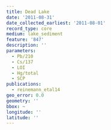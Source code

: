```yaml
---
title: Dead Lake
date: '2011-08-31'
date_collected_earliest: '2011-08-01'
record_type: core
medium: lake_sediment
feature: '847'
description: ''
parameters:
  - Pb/210
  - Cs/137
  - LOI
  - Hg/total
  - SCP
publications:
  - reinemann_etal14
geo_error: 0.0
geometry: ''
bbox: ~
longitude: ''
latitude: ''
---
```

